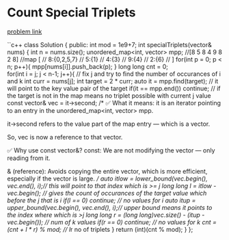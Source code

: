 # Count Special Triplets

[problem link](https://leetcode.com/problems/count-special-triplets/)

``c++
class Solution {
public:
    int mod = 1e9+7;
    int specialTriplets(vector<int>& nums) {
        int n = nums.size();
        unordered_map<int, vector<int>> mpp;
        //[8  5 8 4 9 8 2 8]
        //map [
            // 8:{0,2,5,7}
            // 5:{1}
            // 4:{3}
            // 9:{4}
            // 2:{6}
       // ]
        for(int p = 0; p < n; p++){
            mpp[nums[i]].push_back(p);
        }
        long long cnt = 0;  
        for(int i = j; j < n-1; j++){  // fix j and try to find the number of occurances of i and k
            int curr = nums[j];
            int target = 2 * curr;
            auto it = mpp.find(target); // it will point to the key value pair of the target
            if(it == mpp.end()) continue;  // if the target is not in the map means no triplet possible with current j value
            const vector<int>& vec = it->second; 
/* 
✅ What it means:
it is an iterator pointing to an entry in the unordered_map<int, vector<int>> mpp.

it->second refers to the value part of the map entry — which is a vector<int>.

So, vec is now a reference to that vector.

✅ Why use const vector<int>&?
const: We are not modifying the vector — only reading from it.

& (reference): Avoids copying the entire vector, which is more efficient, especially if the vector is large.
*/
            auto itlow = lower_bound(vec.begin(), vec.end(), i);// this will point to that index which is >= j
            long long l = itlow - vec.begin(); // gives the count of occurances of the target value which before the j  that is i 
            if(l == 0) continue; // no values for i
            auto itup = upper_bound(vec.begin(), vec.end(), i);// upper bound means it points to the index where which is >j
            long long r = (long long)vec.size() - (itup - vec.begin()); // num of k values
            if(r == 0) continue; // no values for k
            cnt = (cnt + l * r) % mod; // l*r no of triplets
        }
        return (int)(cnt % mod);
    }
};
```
